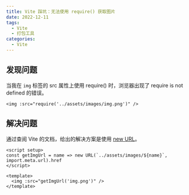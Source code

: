 ```yaml
---
title: Vite 踩坑：无法使用 require() 获取图片
date: 2022-12-11
tags:
  - Vite
  - 打包工具
categories:
  - Vite
---
```


## 发现问题

当我在 `img` 标签的 src 属性上使用 require() 时，浏览器出现了 require is not defined 的错误。

```Vue
<img :src="require('../assets/images/img.png')" />
```

## 解决问题

通过查阅 Vite 的文档，给出的解决方案是使用 [new URL](https://cn.vitejs.dev/guide/assets.html#new-url-url-import-meta-url)。

```Vue
<script setup>
const getImgUrl = name => new URL(`../assets/images/${name}`, import.meta.url).href
</script>

<template>
  <img :src="getImgUrl('img.png')" />
</template>
```